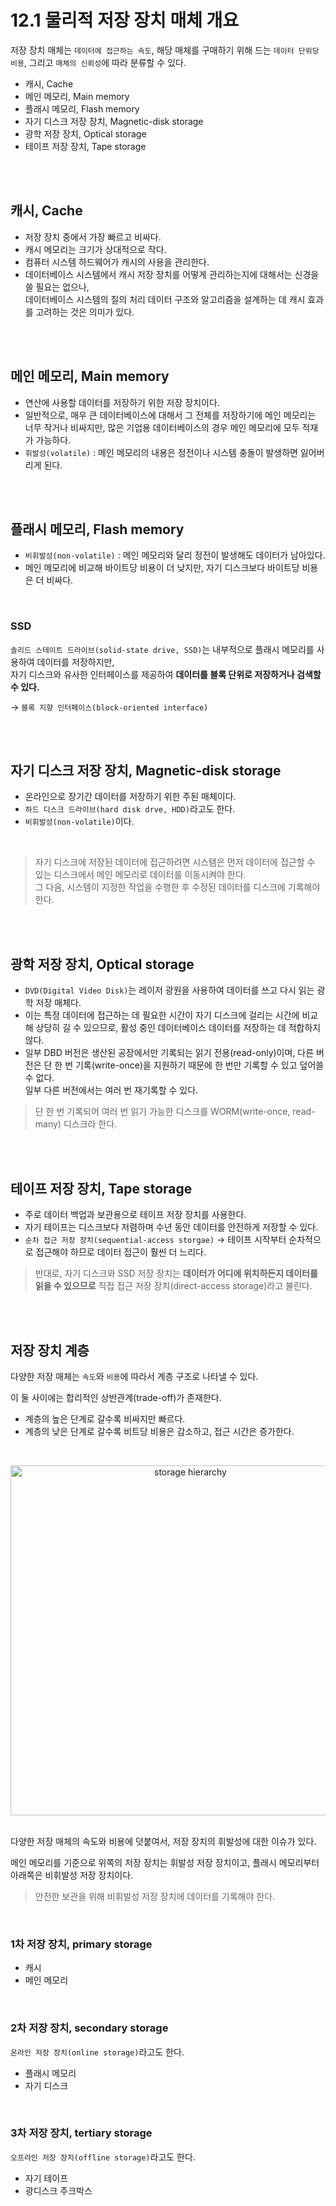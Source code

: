 # 12.1 물리적 저장 장치 매체 개요

저장 장치 매체는 `데이터에 접근하는 속도`, 해당 매체를 구매하기 위해 드는 `데이터 단위당 비용`, 그리고 `매체의 신뢰성`에 따라 분류할 수 있다.

- 캐시, Cache
- 메인 메모리, Main memory
- 플래시 메모리, Flash memory
- 자기 디스크 저장 장치, Magnetic-disk storage
- 광학 저장 장치, Optical storage
- 테이프 저장 장치, Tape storage

<br/>
<br/>

## 캐시, Cache

- 저장 장치 중에서 가장 빠르고 비싸다.
- 캐시 메모리는 크기가 상대적으로 작다.
- 컴퓨터 시스템 하드웨어가 캐시의 사용을 관리한다.
- 데이터베이스 시스템에서 캐시 저장 장치를 어떻게 관리하는지에 대해서는 신경을 쓸 필요는 없으나,  
  데이터베이스 시스템의 질의 처리 데이터 구조와 알고리즘을 설계하는 데 캐시 효과를 고려하는 것은 의미가 있다.

<br/>
<br/>

## 메인 메모리, Main memory

- 연산에 사용할 데이터를 저장하기 위한 저장 장치이다.
- 일반적으로, 매우 큰 데이터베이스에 대해서 그 전체를 저장하기에 메인 메모리는 너무 작거나 비싸지만, 많은 기업용 데이터베이스의 경우 메인 메모리에 모두 적재가 가능하다.
- `휘발성(volatile)` : 메인 메모리의 내용은 정전이나 시스템 충돌이 발생하면 잃어버리게 된다.

<br/>
<br/>

## 플래시 메모리, Flash memory

- `비휘발성(non-volatile)` : 메인 메모리와 달리 정전이 발생해도 데이터가 남아있다.
- 메인 메모리에 비교해 바이트당 비용이 더 낮지만, 자기 디스크보다 바이트당 비용은 더 비싸다.

<br/>

### SSD

`솔리드 스테이트 드라이브(solid-state drive, SSD)`는 내부적으로 플래시 메모리를 사용하여 데이터를 저장하지만,  
자기 디스크와 유사한 인터페이스를 제공하여 **데이터를 블록 단위로 저장하거나 검색할 수 있다.**

→ `블록 지향 인터페이스(block-oriented interface)`

<br/>
<br/>

## 자기 디스크 저장 장치, Magnetic-disk storage

- 온라인으로 장기간 데이터를 저장하기 위한 주된 매체이다.
- `하드 디스크 드라이브(hard disk drve, HDD)`라고도 한다.
- `비휘발성(non-volatile)`이다.

<br/>

> 자기 디스크에 저장된 데이터에 접근하려면 시스템은 먼저 데이터에 접근할 수 있는 디스크에서 메인 메모리로 데이터를 이동시켜야 한다.  
> 그 다음, 시스템이 지정한 작업을 수행한 후 수정된 데이터를 디스크에 기록해야 한다.

<br/>
<br/>

## 광학 저장 장치, Optical storage

- `DVD(Digital Video Disk)`는 레이저 광원을 사용하여 데이터를 쓰고 다시 읽는 광학 저장 매체다.
- 이는 특정 데이터에 접근하는 데 필요한 시간이 자기 디스크에 걸리는 시간에 비교해 상당히 길 수 있으므로, 활성 중인 데이터베이스 데이터를 저장하는 데 적합하지 않다.
- 일부 DBD 버전은 생산된 공장에서만 기록되는 읽기 전용(read-only)이며, 다른 버전은 단 한 번 기록(write-once)을 지원하기 때문에 한 번만 기록할 수 있고 덮어쓸 수 없다.  
  일부 다른 버전에서는 여러 번 재기록할 수 있다.

> 단 한 번 기록되어 여러 번 읽기 가능한 디스크를 WORM(write-once, read-many) 디스크라 한다.

<br/>
<br/>

## 테이프 저장 장치, Tape storage

- 주로 데이터 백업과 보관용으로 테이프 저장 장치를 사용한다.
- 자기 테이프는 디스크보다 저렴하며 수년 동안 데이터를 안전하게 저장할 수 있다.
- `순차 접근 저장 장치(sequential-access storgae)` → 테이프 시작부터 순차적으로 접근해야 하므로 데이터 접근이 훨씬 더 느리다.

> 반대로, 자기 디스크와 SSD 저장 장치는 **데이터가 어디에 위치하든지 데이터를 읽을 수 있으므로** 직접 접근 저장 장치(direct-access storage)라고 불린다.

<br/>
<br/>

## 저장 장치 계층

다양한 저장 매체는 `속도`와 `비용`에 따라서 계층 구조로 나타낼 수 있다.

이 둘 사이에는 합리적인 상반관계(trade-off)가 존재한다.

- 계층의 높은 단계로 갈수록 비싸지만 빠르다.
- 계층의 낮은 단계로 갈수록 비트당 비용은 감소하고, 접근 시간은 증가한다.

<br/>

<p align="center"><img width="560" alt="storage hierarchy" src="https://github.com/IT-Book-Organization/Database-System-Concepts/assets/86337233/9c1d7380-551c-4c0a-826d-6a9933cf5fa5">

<br/>
<br/>

다양한 저장 매체의 속도와 비용에 덧붙여서, 저장 장치의 휘발성에 대한 이슈가 있다.

메인 메모리를 기준으로 위쪽의 저장 장치는 휘발성 저장 장치이고, 플래시 메모리부터 아래쪽은 비휘발성 저장 장치이다.

> 안전한 보관을 위해 비휘발성 저장 장치에 데이터를 기록해야 한다.

<br/>

### 1차 저장 장치, primary storage

- 캐시
- 메인 메모리

<br/>

### 2차 저장 장치, secondary storage

`온라인 저장 장치(online storage)`라고도 한다.

- 플래시 메모리
- 자기 디스크

<br/>

### 3차 저장 장치, tertiary storage

`오프라인 저장 장치(offline storage)`라고도 한다.

- 자기 테이프
- 광디스크 주크박스
